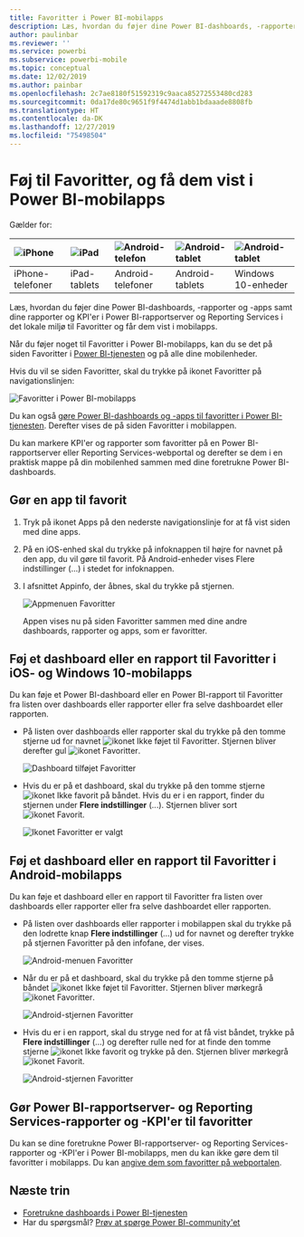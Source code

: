 ```yaml
---
title: Favoritter i Power BI-mobilapps
description: Læs, hvordan du føjer dine Power BI-dashboards, -rapporter og -apps samt rapporter og KPI'er i Power BI-rapportserver og Reporting Services til Favoritter og får dem vist i mobilapps.
author: paulinbar
ms.reviewer: ''
ms.service: powerbi
ms.subservice: powerbi-mobile
ms.topic: conceptual
ms.date: 12/02/2019
ms.author: painbar
ms.openlocfilehash: 2c7ae8180f51592319c9aaca85272553480cd283
ms.sourcegitcommit: 0da17de80c9651f9f4474d1abb1bdaaade8808fb
ms.translationtype: HT
ms.contentlocale: da-DK
ms.lasthandoff: 12/27/2019
ms.locfileid: "75498504"
---
```

# <a name="make-and-view-favorites-in-the-power-bi-mobile-apps"></a>Føj til Favoritter, og få dem vist i Power BI-mobilapps
Gælder for:

| ![iPhone](./media/mobile-apps-favorites/iphone-logo-50-px.png) | ![iPad](./media/mobile-apps-favorites/ipad-logo-50-px.png) | ![Android-telefon](./media/mobile-apps-favorites/android-phone-logo-50-px.png) | ![Android-tablet](./media/mobile-apps-favorites/android-tablet-logo-50-px.png) | ![Android-tablet](./media/mobile-apps-favorites/win-10-logo-50-px.png) |
|:--- |:--- |:--- |:--- |:--- |
| iPhone-telefoner |iPad-tablets |Android-telefoner |Android-tablets |Windows 10-enheder |

Læs, hvordan du føjer dine Power BI-dashboards, -rapporter og -apps samt dine rapporter og KPI'er i Power BI-rapportserver og Reporting Services i det lokale miljø til Favoritter og får dem vist i mobilapps.

Når du føjer noget til Favoritter i Power BI-mobilapps, kan du se det på siden Favoritter i [Power BI-tjenesten](https://powerbi.com) og på alle dine mobilenheder.

Hvis du vil se siden Favoritter, skal du trykke på ikonet Favoritter på navigationslinjen:

![Favoritter i Power BI-mobilapps](./media/mobile-apps-favorites/power-bi-android-favorites-reports.png)


Du kan også [gøre Power BI-dashboards og -apps til favoritter i Power BI-tjenesten](../end-user-favorite.md). Derefter vises de på siden Favoritter i mobilappen.

Du kan markere KPI'er og rapporter som favoritter på en Power BI-rapportserver eller Reporting Services-webportal og derefter se dem i en praktisk mappe på din mobilenhed sammen med dine foretrukne Power BI-dashboards.

## <a name="make-an-app-a-favorite"></a>Gør en app til favorit
1. Tryk på ikonet Apps på den nederste navigationslinje for at få vist siden med dine apps.

2. På en iOS-enhed skal du trykke på infoknappen til højre for navnet på den app, du vil gøre til favorit. På Android-enheder vises Flere indstillinger (...) i stedet for infoknappen. 

3. I afsnittet Appinfo, der åbnes, skal du trykke på stjernen.
   
    ![Appmenuen Favoritter](./media/mobile-apps-favorites/power-bi-android-favorite-app-ellipsis.png)
   
    Appen vises nu på siden Favoritter sammen med dine andre dashboards, rapporter og apps, som er favoritter.
   
## <a name="make-a-dashboard-or-report-a-favorite-in-the-ios-and-windows-10-mobile-apps"></a>Føj et dashboard eller en rapport til Favoritter i iOS- og Windows 10-mobilapps
Du kan føje et Power BI-dashboard eller en Power BI-rapport til Favoritter fra listen over dashboards eller rapporter eller fra selve dashboardet eller rapporten.

* På listen over dashboards eller rapporter skal du trykke på den tomme stjerne ud for navnet ![ikonet Ikke føjet til Favoritter](./././media/mobile-apps-favorites/power-bi-mobile-not-favorite-icon.png). Stjernen bliver derefter gul ![ikonet Favoritter](./././media/mobile-apps-favorites/power-bi-mobile-yes-favorite-icon.png).
  
    ![Dashboard tilføjet Favoritter](./media/mobile-apps-favorites/power-bi-mobile-make-dashboard-favorite.png)
* Hvis du er på et dashboard, skal du trykke på den tomme stjerne ![ikonet Ikke favorit](./././media/mobile-apps-favorites/power-bi-mobile-not-favorite-icon.png) på båndet. Hvis du er i en rapport, finder du stjernen under **Flere indstillinger** (...).  Stjernen bliver sort ![ikonet Favorit](./././media/mobile-apps-favorites/power-bi-mobile-favorite-selected-black.png).
  
    ![Ikonet Favoritter er valgt](./media/mobile-apps-favorites/power-bi-mobile-favorite-selected.png)

## <a name="make-a-dashboard-or-report-a-favorite-in-the-android-mobile-apps"></a>Føj et dashboard eller en rapport til Favoritter i Android-mobilapps
Du kan føje et dashboard eller en rapport til Favoritter fra listen over dashboards eller rapporter eller fra selve dashboardet eller rapporten.

* På listen over dashboards eller rapporter i mobilappen skal du trykke på den lodrette knap **Flere indstillinger** (...) ud for navnet og derefter trykke på stjernen Favoritter på den infofane, der vises.
  
    ![Android-menuen Favoritter](./media/mobile-apps-favorites/power-bi-android-make-favorite.png)

* Når du er på et dashboard, skal du trykke på den tomme stjerne på båndet ![ikonet Ikke føjet til Favoritter](./././media/mobile-apps-favorites/power-bi-mobile-not-favorite-icon.png). Stjernen bliver mørkegrå ![ikonet Favoritter](./media/mobile-apps-favorites/power-bi-android-favorite-icon.png).
  
    ![Android-stjernen Favoritter](./media/mobile-apps-favorites/power-bi-android-favorite-in-dashboard.png)

* Hvis du er i en rapport, skal du stryge ned for at få vist båndet, trykke på **Flere indstillinger** (...) og derefter rulle ned for at finde den tomme stjerne ![ikonet Ikke favorit](./././media/mobile-apps-favorites/power-bi-mobile-not-favorite-icon.png) og trykke på den. Stjernen bliver mørkegrå ![ikonet Favorit](./media/mobile-apps-favorites/power-bi-android-favorite-icon.png).
  
    ![Android-stjernen Favoritter](./media/mobile-apps-favorites/power-bi-android-favorite-in-report.png)

## <a name="make-favorite-power-bi-report-server-and-reporting-services-reports-and-kpis"></a>Gør Power BI-rapportserver- og Reporting Services-rapporter og -KPI'er til favoritter
Du kan se dine foretrukne Power BI-rapportserver- og Reporting Services-rapporter og -KPI'er i Power BI-mobilapps, men du kan ikke gøre dem til favoritter i mobilapps. Du kan [angive dem som favoritter på webportalen](../../report-server/tutorial-explore-report-server-web-portal.md#tag-your-favorites). 

## <a name="next-steps"></a>Næste trin
* [Foretrukne dashboards i Power BI-tjenesten](../end-user-favorite.md) 
* Har du spørgsmål? [Prøv at spørge Power BI-community'et](https://community.powerbi.com/)

